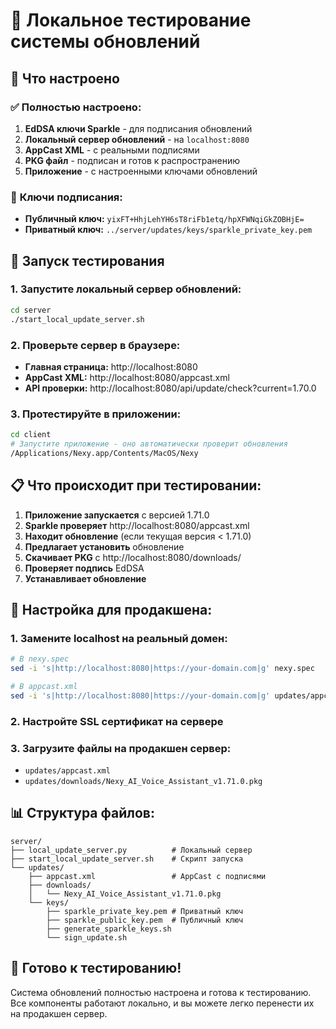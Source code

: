 # 🧪 Локальное тестирование системы обновлений

## 🎯 Что настроено

### ✅ **Полностью настроено:**
1. **EdDSA ключи Sparkle** - для подписания обновлений
2. **Локальный сервер обновлений** - на `localhost:8080`
3. **AppCast XML** - с реальными подписями
4. **PKG файл** - подписан и готов к распространению
5. **Приложение** - с настроенными ключами обновлений

### 🔐 **Ключи подписания:**
- **Публичный ключ:** `yixFT+HhjLehYH6sT8riFb1etq/hpXFWNqiGkZOBHjE=`
- **Приватный ключ:** `../server/updates/keys/sparkle_private_key.pem`

## 🚀 **Запуск тестирования**

### 1. **Запустите локальный сервер обновлений:**
```bash
cd server
./start_local_update_server.sh
```

### 2. **Проверьте сервер в браузере:**
- **Главная страница:** http://localhost:8080
- **AppCast XML:** http://localhost:8080/appcast.xml
- **API проверки:** http://localhost:8080/api/update/check?current=1.70.0

### 3. **Протестируйте в приложении:**
```bash
cd client
# Запустите приложение - оно автоматически проверит обновления
/Applications/Nexy.app/Contents/MacOS/Nexy
```

## 📋 **Что происходит при тестировании:**

1. **Приложение запускается** с версией 1.71.0
2. **Sparkle проверяет** http://localhost:8080/appcast.xml
3. **Находит обновление** (если текущая версия < 1.71.0)
4. **Предлагает установить** обновление
5. **Скачивает PKG** с http://localhost:8080/downloads/
6. **Проверяет подпись** EdDSA
7. **Устанавливает обновление**

## 🔧 **Настройка для продакшена:**

### 1. **Замените localhost на реальный домен:**
```bash
# В nexy.spec
sed -i 's|http://localhost:8080|https://your-domain.com|g' nexy.spec

# В appcast.xml
sed -i 's|http://localhost:8080|https://your-domain.com|g' updates/appcast.xml
```

### 2. **Настройте SSL сертификат** на сервере

### 3. **Загрузите файлы** на продакшен сервер:
- `updates/appcast.xml`
- `updates/downloads/Nexy_AI_Voice_Assistant_v1.71.0.pkg`

## 📊 **Структура файлов:**

```
server/
├── local_update_server.py          # Локальный сервер
├── start_local_update_server.sh    # Скрипт запуска
└── updates/
    ├── appcast.xml                 # AppCast с подписями
    ├── downloads/
    │   └── Nexy_AI_Voice_Assistant_v1.71.0.pkg
    └── keys/
        ├── sparkle_private_key.pem # Приватный ключ
        ├── sparkle_public_key.pem  # Публичный ключ
        ├── generate_sparkle_keys.sh
        └── sign_update.sh
```

## 🎉 **Готово к тестированию!**

Система обновлений полностью настроена и готова к тестированию. Все компоненты работают локально, и вы можете легко перенести их на продакшен сервер.

